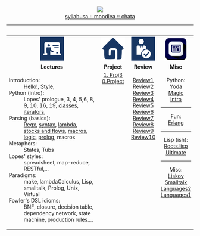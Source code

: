 <a name=top>
<p>&nbsp;</p>
<p align=center>
<a href="http://tiny.cc/seng20"><img  
  src="https://raw.githubusercontent.com/txt/se20/master/etc/img/teamBanner.png"></a><br>
<a href="http://github.com/txt/se20/docs/syllabus.md">syllabus</>a ::
<a href="http://github.com/txt/se20/docs/syllabus.md">moodle</>a ::
<a href="http://github.com/txt/se20/docs/syllabus.md">chat</>a
</p>
<hr>

<table width="100%" border=0 align=right>
<tr>
<td align=center><img  src="etc/img/lectures.gif"></td>
<td align=center><img  src="etc/img/homework.png"></td>
<td align=center><img  src="etc/img/review.gif"></td>
<td align=center><img  src="etc/img/news.png"></td>
</tr>
<tr>
<td align=center><b>Lectures</b></td>
<td align=center><b>Project</b>
</td><td align=center><b>Review </td>
<td align=center><b>Misc</b> </td>
</tr>
<tr>
<td valign=top  xwidth="100px">

<!-- -------------------------------- -->
<dl>
<dt>
Introduction:
<dd>
<a href="doc/lecture0.md">Hello!</a>,
<a href="doc/style.md">Style</a>,

<dt>
Python (intro):
<dd> Lopes' prologue, 3, 4, 5,6,  8, 9, 10, 16, 19, 
<a href="http://openbookproject.net/thinkcs/python/english3e/classes_and_objects_I.html">classes</a>,
<a href="http://anandology.com/python-practice-book/iterators.html">iterators</a>,
<dt>
Parsing (basics):
<dd>
<a href="doc/re.md">Regx</a>,               
<a href="doc/syntax.md">syntax</a>,             
<a href="doc/lambda.md">lambda</a>,           
<a href="https://github.com/txt/ase16/blob/master/doc/dsl.md">stocks and flows</a>,
<a href="doc/macros.md">macros</a>,           
<a href="doc/logic.md">logic</a>,           
<a href="src/prolog/rules.pl">prolog</a>,           
macros
<dt>
Metaphors:
<dd>States, Tubs
<dt>
Lopes' styles:
 <dd>  spreadsheet, map-reduce, RESTful,...
<dt>
Paradigms:
<dd>make, lambdaCalculus, Lisp, smalltalk, Prolog, Unix, Virtual
<dt>
Fowler's DSL idioms:
  <dd>  BNF, closure, decision table, dependency network, state machine, production rules....
</dl>


<!-- -------------------------------- -->

</td><td align=center valign=top xwidth="100px">
<a href="doc/proj3.md">1. Proj3</a>
<a href="doc/project.md">0.Project</a>

</td>
<td align=center   valign=top xwidth="100px">
   
<a href="doc/review1.md">Review1</a><br>
<a href="doc/review2.md">Review2</a><br>
<a href="doc/review3.md">Review3</a><br>
<a href="doc/review4.md">Review4</a><br>
<a href="doc/review5.md">Review5</a><br>
<a href="doc/review6.md">Review6</a><br>
<a href="doc/review7.md">Review7</a><br>
<a href="doc/review8.md">Review8</a><br>
<a href="doc/review9.md">Review9</a><br>
<a href="doc/review10.md">Review10</a><br>
   
</td>
<td align=center valign=top  xwidth="100px">
<p>Python: <br>
<a href="https://norvig.com/python-iaq.html">Yoda</a><br>
<a href="https://www.python-course.eu/python3_magic_methods.php">Magic</a><br>
<a href="http://greenteapress.com/thinkpython2/html/index.html">Intro</a>
<hr>
Fun:<br>
<a href="https://www.youtube.com/watch?v=rRbY3TMUcgQ">Erlang</a><br>
<hr>
Lisp (ish):<br>
<a href="http://www.paulgraham.com/rootsoflisp.html">Roots.lisp</a><br>
<a href="http://library.readscheme.org/page1.html">Ultimate</a><br>
<hr>
Misc:<br>
<a href="https://www.youtube.com/watch?v=qAKrMdUycb8">Liskov</a><br>
<a href="https://www.youtube.com/watch?v=AuXCc7WSczM">Smalltalk</a><br>
<a href="http://unbox.org/doc/Seven%20More%20Languages%20in%20Seven%20Weeks.pdf">Languages2</a><br>
<a href="http://unbox.org/doc/Seven%20Languages%20in%20Seven%20Weeks%20A%20Pragmatic%20Guide%20to%20Learning%20Programming%20Languages.pdf">Languages1</a>
</p>
</td>
</tr>

</table>

